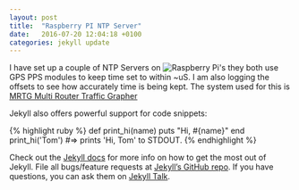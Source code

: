 ```yaml
---
layout: post
title:  "Raspberry PI NTP Server"
date:   2016-07-20 12:04:18 +0100
categories: jekyll update
---
```


I have set up a couple of NTP Servers on ![Raspberry Pi's](https://github.com/parkyjimbo/_includes/PiNTP.jpg "Raspberry Pi's")  they both use GPS PPS modules to keep time set to within ~uS. I am also logging the offsets to see how accurately time is being kept. The system used for this is [MRTG Multi Router Traffic Grapher](http://oss.oetiker.ch/mrtg/)

Jekyll also offers powerful support for code snippets:

{% highlight ruby %}
def print_hi(name)
  puts "Hi, #{name}"
end
print_hi('Tom')
#=> prints 'Hi, Tom' to STDOUT.
{% endhighlight %}

Check out the [Jekyll docs][jekyll-docs] for more info on how to get the most out of Jekyll. File all bugs/feature requests at [Jekyll’s GitHub repo][jekyll-gh]. If you have questions, you can ask them on [Jekyll Talk][jekyll-talk].

[jekyll-docs]: http://jekyllrb.com/docs/home
[jekyll-gh]:   https://github.com/jekyll/jekyll
[jekyll-talk]: https://talk.jekyllrb.com/
